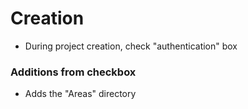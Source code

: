 # Creation

- During project creation, check "authentication" box

### Additions from checkbox

- Adds the "Areas" directory

